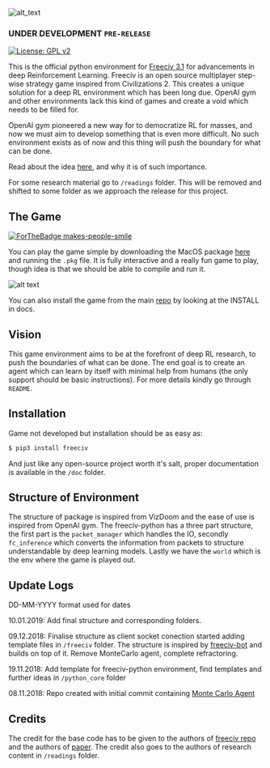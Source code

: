 ![alt_text](https://github.com/yashbonde/freeciv-python/blob/master/images/freeciv_logo_small-01.jpg)

### UNDER DEVELOPMENT `PRE-RELEASE`

[![License: GPL v2](https://img.shields.io/badge/License-GPL%20v2-blue.svg)](https://www.gnu.org/licenses/old-licenses/gpl-2.0.en.html)

This is the official python environment for [Freeciv 3.1](http://freeciv.org) for advancements in deep Reinforcement Learning. Freeciv is an open source multiplayer step-wise strategy game inspired from Civilizations 2. This creates a unique solution for a deep RL environment which has been long due. OpenAI gym and other environments lack this kind of games and create a void which needs to be filled for.

OpenAI gym pioneered a new way for to democratize RL for masses, and now we must aim to develop something that is even more difficult. No such environment exists as of now and this thing will push the boundary for what can be done.

Read about the idea [here](https://medium.com/@yashbonde/call-for-an-army-of-be-a-sts-f751436671be), and why it is of such importance.

For some research material go to `/readings` folder. This will be removed and shifted to some folder as we approach the release for this project.

## The Game
[![ForTheBadge makes-people-smile](http://ForTheBadge.com/images/badges/makes-people-smile.svg)](http://ForTheBadge.com)

You can play the game simple by downloading the MacOS package [here](https://www.dropbox.com/sh/buypyjprsbvq0hd/AABuisFfBn-WDJgAEcXIZGrSa?dl=0) and running the `.pkg` file. It is fully interactive and a really fun game to play, though idea is that we should be able to compile and run it.

![alt text](https://vignette.wikia.nocookie.net/freeciv/images/1/1c/Freeciv-growing-cities-steal-food.jpg/revision/latest?cb=20150409102837)

You can also install the game from the main [repo](https://github.com/freeciv/freeciv) by looking at the INSTALL in docs.

## Vision
This game environment aims to be at the forefront of deep RL research, to push the boundaries of what can be done. The end goal is to create an agent which can learn by itself with minimal help from humans (the only support should be basic instructions). For more details kindly go through `README`.

## Installation
Game not developed but installation should be as easy as:

```sh
$ pip3 install freeciv
```

And just like any open-source project worth it's salt, proper documentation is available in the `/doc` folder.

## Structure of Environment
The structure of package is inspired from VizDoom and the ease of use is inspired from OpenAI gym. The freeciv-python has a three part structure, the first part is the `packet_manager` which handles the IO, secondly `fc_inference` which converts the information from packets to structure understandable by deep learning models. Lastly we have the `world` which is the env where the game is played out.

## Update Logs
DD-MM-YYYY format used for dates

10.01.2019: Add final structure and corresponding folders.

09.12.2018: Finalise structure as client socket conection started adding template files in `/freeciv` folder. The structure is inspired by [freeciv-bot](https://github.com/chris1869/freeciv-bot) and builds on top of it. Remove MonteCarlo agent, complete refractoring.

19.11.2018: Add template for freeciv-python environment, find templates and further ideas in `/python_core` folder

08.11.2018: Repo created with initial commit containing [Monte Carlo Agent](http://groups.csail.mit.edu/rbg/code/civ/)

## Credits
The credit for the base code has to be given to the authors of [freeciv repo](https://github.com/freeciv/freeciv) and the authors of [paper](http://groups.csail.mit.edu/rbg/code/civ/). The credit also goes to the authors of research content in `/readings` folder.
